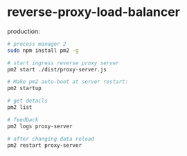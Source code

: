 reverse-proxy-load-balancer
========

production:
```bash
# process manager 2
sudo npm install pm2 -g

# start ingress reverse proxy server
pm2 start ./dist/proxy-server.js

# Make pm2 auto-boot at server restart:
pm2 startup

# get details
pm2 list

# feedback
pm2 logs proxy-server

# after changing data reload
pm2 restart proxy-server
```